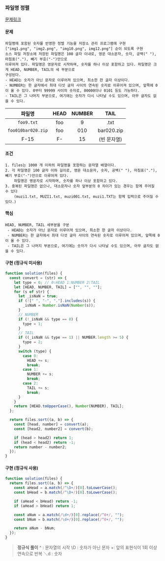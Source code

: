 ### 파일명 정렬

[문제링크](https://school.programmers.co.kr/learn/courses/30/lessons/17686)

#### 문제

```
파일명에 포함된 숫자를 반영한 정렬 기능을 저장소 관리 프로그램에 구현
["img1.png", "img2.png", "img10.png", img12.png"] 순이 되도록 구현
소스 파일 저장소에 저장된 파일명은 100 글자 이내로, 영문 대소문자, 숫자, 공백(" "), 마침표("."), 빼기 부호("-")만으로
이루어져 있다. 파일명은 영문자로 시작하며, 숫자를 하나 이상 포함하고 있다. 파일명은 크게 HEAD, NUMBER, TAIL의 세 부분으로
구성된다.
- HEAD는 숫자가 아닌 문자로 이루어져 있으며, 최소한 한 글자 이상이다.
- NUMBER는 한 글자에서 최대 다섯 글자 사이의 연속된 숫자로 이루어져 있으며, 앞쪽에 0이 올 수 있다. 0부터 99999 사이의 숫자로, 00000이나 0101 등도 가능하다.
- TAIL은 그 나머지 부분으로, 여기에는 숫자가 다시 나타날 수도 있으며, 아무 글자도 없을 수 있다.
```

|       파일명       | HEAD | NUMBER |    TAIL     |
| :----------------: | :--: | :----: | :---------: |
|     `foo9.txt`     | foo  |   9    |    .txt     |
| `foo010bar020.zip` | foo  |  010   | bar020.zip  |
|        F-15        |  F-  |   15   | (빈 문자열) |

#### 조건

```
1. files는 1000 개 이하의 파일명을 포함하는 문자열 배열이다.
2. 각 파일명은 100 글자 이하 길이로, 영문 대소문자, 숫자, 공백(" "), 마침표("."), 빼기 부호("-")만으로 이루어져 있다.
	파일명은 영문자로 시작하며, 숫자를 하나 이상 포함하고 있다.
3. 중복된 파일명은 없으나, 대소문자나 숫자 앞부분의 0 차이가 있는 경우는 함께 주어질 수 있다
	(muzi1.txt, MUZI1.txt, muzi001.txt, muzi1.TXT는 함께 입력으로 주어질 수 있다.)
```

#### 핵심

```
HEAD, NUMBER, TAIL 세부분을 구분
 - HEAD는 숫자가 아닌 문자로 이루어져 있으며, 최소한 한 글자 이상이다.
 - NUMBER는 한 글자에서 최대 다섯 글자 사이의 연속된 숫자로 이루어져 있으며, 앞쪽에 0이 올 수 있다.
 - TAIL은 그 나머지 부분으로, 여기에는 숫자가 다시 나타날 수도 있으며, 아무 글자도 없을 수 있다.

```

#### 구현 (정규식 미사용)

```javascript
function solution(files) {
  const convert = (str) => {
    let type = 0; // 0:HEAD 1:NUMBER 2:TAIL
    let [HEAD, NUMBER, TAIL] = ["", "", ""];
    for (s of str) {
      let _isNaN = true;
      if (![" ", "-", "."].includes(s)) {
        _isNaN = Number.isNaN(Number(s));
      }
      // NUMBER
      if (!_isNaN && type == 0) {
        type = 1;
      }
      // TAIL
      if ((_isNaN && type == 1) || NUMBER.length >= 5) {
        type = 2;
      }
      switch (type) {
        case 0:
          HEAD += s;
          break;
        case 1:
          NUMBER += s;
          break;
        case 2:
          TAIL += s;
          break;
      }
    }
    return [HEAD.toUpperCase(), Number(NUMBER), TAIL];
  };

  return files.sort((a, b) => {
    const [head, number] = convert(a);
    const [head2, number2] = convert(b);

    if (head > head2) return 1;
    if (head < head2) return -1;
    return number - number2;
  });
}
```

#### 구현 (정규식 사용)

```javascript
function solution(files) {
  return files.sort((a, b) => {
    const aHead = a.match(/^\D+/)[0].toLowerCase();
    const bHead = b.match(/^\D+/)[0].toLowerCase();

    if (aHead < bHead) return -1;
    if (aHead > bHead) return 1;

    const aNum = a.match(/\d+/)[0].replace(/^0+/, "");
    const bNum = b.match(/\d+/)[0].replace(/^0+/, "");

    return aNum - bNum;
  });
}
```

> **정규식 풀이**
> ^ : 문자열의 시작
> \D : 숫자가 아닌 문자
> +: 앞의 표현식이 1회 이상 연속으로 반복
> ＼d : 숫자
